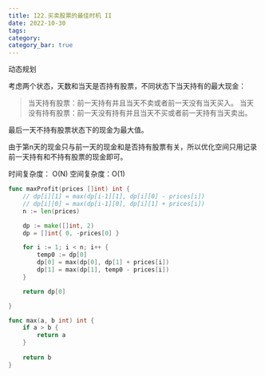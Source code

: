 ```yaml
---
title: 122.买卖股票的最佳时机 II
date: 2022-10-30
tags:
category: 
category_bar: true
---
```


动态规划

考虑两个状态，天数和当天是否持有股票，不同状态下当天持有的最大现金：

> 当天持有股票：前一天持有并且当天不卖或者前一天没有当天买入。
   当天没有持有股票：前一天没有持有并且当天不买或者前一天持有当天卖出。

最后一天不持有股票状态下的现金为最大值。

由于第n天的现金只与前一天的现金和是否持有股票有关，所以优化空间只用记录前一天持有和不持有股票的现金即可。

时间复杂度： O(N)
空间复杂度：O(1)
<!-- more -->
```Go
func maxProfit(prices []int) int {
    // dp[i][1] = max(dp[i-1][1], dp[i][0] - prices[i])
    // dp[i][0] = max(dp[i-1][0], dp[i][1] + prices[i])
    n := len(prices)

    dp := make([]int, 2)
    dp = []int{ 0, -prices[0] }

    for i := 1; i < n; i++ {
        temp0 := dp[0]
        dp[0] = max(dp[0], dp[1] + prices[i])
        dp[1] = max(dp[1], temp0 - prices[i])
    }

    return dp[0]

}

func max(a, b int) int {
    if a > b {
        return a
    }
    
    return b
}
```

